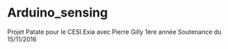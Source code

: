 # Arduino_sensing
Projet Patate pour le CESI.Exia avec Pierre Gilly
1ère année
Soutenance du 15/11/2016
